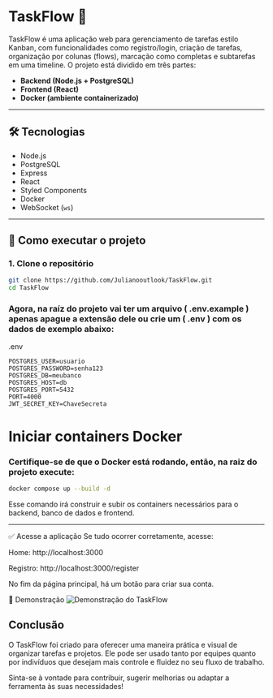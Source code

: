 # TaskFlow 🧩

TaskFlow é uma aplicação web para gerenciamento de tarefas estilo Kanban, com funcionalidades como registro/login, criação de tarefas, organização por colunas (flows), marcação como completas e subtarefas em uma timeline. O projeto está dividido em três partes:

- **Backend (Node.js + PostgreSQL)**
- **Frontend (React)**
- **Docker (ambiente containerizado)**

---

## 🛠️ Tecnologias

- Node.js
- PostgreSQL
- Express
- React
- Styled Components
- Docker
- WebSocket (`ws`)

---

## 🚀 Como executar o projeto

### 1. Clone o repositório

```bash
git clone https://github.com/Julianooutlook/TaskFlow.git
cd TaskFlow
````
### Agora, na raíz do projeto vai ter um arquivo ( .env.example ) apenas apague a extensão dele ou crie um ( .env ) com os dados de exemplo abaixo:
.env
```
POSTGRES_USER=usuario
POSTGRES_PASSWORD=senha123
POSTGRES_DB=meubanco
POSTGRES_HOST=db
POSTGRES_PORT=5432
PORT=4000
JWT_SECRET_KEY=ChaveSecreta
```

# Iniciar containers Docker
### Certifique-se de que o Docker está rodando, então, na raiz do projeto execute:
```bash
docker compose up --build -d
```
 Esse comando irá construir e subir os containers necessários para o backend, banco de dados e frontend.

---

✅ Acesse a aplicação
Se tudo ocorrer corretamente, acesse:

Home: http://localhost:3000

Registro: http://localhost:3000/register

No fim da página principal, há um botão para criar sua conta.

📸 Demonstração
![Demonstração do TaskFlow](https://i.imgur.com/RbJNBRk.gif)


## Conclusão
O TaskFlow foi criado para oferecer uma maneira prática e visual de organizar tarefas e projetos. Ele pode ser usado tanto por equipes quanto por indivíduos que desejam mais controle e fluidez no seu fluxo de trabalho.

Sinta-se à vontade para contribuir, sugerir melhorias ou adaptar a ferramenta às suas necessidades!




